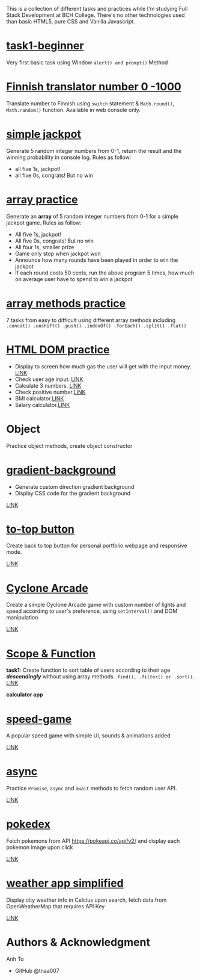 This is a collection of different tasks and practices while I'm studying Full Stack Development at BCH College. There's no other technologies used than basic HTML5, pure CSS and Vanilla Javascript.

# [task1-beginner](https://github.com/tna007/Basic-JS/tree/master/task1-beginner)

Very first basic task using Window `alert() and prompt()` Method

# [Finnish translator number 0 -1000](https://github.com/tna007/Basic-JS/blob/master/Basic-JS/translator.js)

Translate number to Finnish using `switch` statement & `Math.round()`, `Math.random()` function. Available in web console only.

# [simple jackpot](https://github.com/tna007/Basic-JS/blob/master/Basic-JS/scripts.js)

Generate 5 random integer numbers from 0-1, return the result and the winning probability in console log.
Rules as follow:

- all five 1s, jackpot!
- all five 0s, congrats! But no win

# [array practice](https://github.com/tna007/Basic-JS/blob/master/Basic-JS/array/array.js)

Generate an **array** of 5 random integer numbers from 0-1 for a simple jackpot game. Rules as follow:

- All five 1s, jackpot!
- All five 0s, congrats! But no win
- All four 1s, smaller prize
- Game only stop when jackpot won
- Announce how many rounds have been played in order to win the jackpot
- If each round costs 50 cents, run the above program 5 times, how much on average user have to spend to win a jackpot

# [array methods practice](https://github.com/tna007/Basic-JS/blob/master/arrayexercises.js/arrayexercises.js)

7 tasks from easy to difficult using different array methods including `.concat() .unshift() .push() .indexOf() .forEach() .split() .flat()`

# [HTML DOM practice](https://github.com/tna007/Basic-JS/tree/master/gasoline-test)

- Display to screen how much gas the user will get with the input money. [LINK](https://tna007.github.io/Basic-JS/gasoline-test/index.html)
- Check user age input. [LINK](https://tna007.github.io/Basic-JS/gasoline-test/user-age/index.html)
- Calculate 3 numbers. [LINK](https://tna007.github.io/Basic-JS/gasoline-test/calculator3nums/index.html)
- Check positive number.[LINK](https://tna007.github.io/Basic-JS/gasoline-test/positive-num/index.html)
- BMI calculator.[LINK](https://tna007.github.io/Basic-JS/gasoline-test/BMI-cal/index.html)
- Salary calculator.[LINK](https://tna007.github.io/Basic-JS/gasoline-test/salary-calc/index.html)

# Object

Practice object methods, create object constructor

# [gradient-background](https://github.com/tna007/Basic-JS/tree/master/gradient-background)

- Generate custom direction gradient background
- Display CSS code for the gradient background

[LINK](https://tna007.github.io/Basic-JS/gradient-background/index.html)

# [to-top button](https://github.com/tna007/Basic-JS/tree/master/top-button)

Create back to top button for personal portfolio webpage and responsive mode.

[LINK](https://tna007.github.io/Basic-JS/top-button/index.html)

# [Cyclone Arcade](https://github.com/tna007/Basic-JS/tree/master/setInterval)

Create a simple Cyclone Arcade game with custom number of lights and speed according to user's preference, using `setInterval()` and DOM manipulation

[LINK](https://tna007.github.io/Basic-JS/setInterval/index.html)

# [Scope & Function](https://github.com/tna007/Basic-JS/tree/master/scopeandfunc)

**task1:** Create function to sort table of users according to their age **_descendingly_** without using array methods `.find(), .filter() or .sort()`. [LINK](scopeandfunc/task_2/index.html)

**calculator app**

# [speed-game](https://github.com/tna007/Basic-JS/tree/master/speed-game)

A popular speed game with simple UI, sounds & animations added

[LINK](https://tna007.github.io/Basic-JS/speed-game/index.html)

# [async](https://github.com/tna007/Basic-JS/tree/master/async)

Practice `Promise`, `async` and `await` methods to fetch random user API.

[LINK](https://tna007.github.io/Basic-JS/async/index.html)

# [pokedex](https://github.com/tna007/Basic-JS/tree/master/pokeAPI-simplified)

Fetch pokemons from API https://pokeapi.co/api/v2/ and display each pokemon image upon click

[LINK](pokeAPI-simplified/index.html)

# [weather app simplified](https://github.com/tna007/Basic-JS/tree/master/openapi-weather)

Display city weather info in Celcius upon search, fetch data from OpenWeatherMap that requires API Key

[LINK](https://tna007.github.io/Basic-JS/openapi-weather/index.html)

# Authors & Acknowledgment

Anh To

- GitHub @tnaa007
